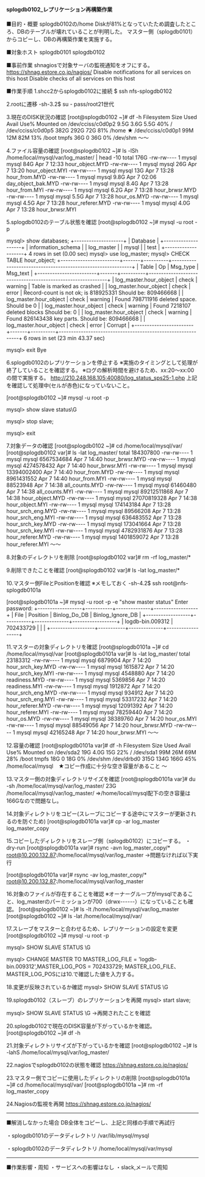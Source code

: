 #### splogdb0102_レプリケーション再構築作業

■目的・概要
splogdb0102の/home Diskが81%となっていたため調査したところ、DBのテーブルが壊れていることが判明した。
マスター側（splogdb0101）からコピーし、DBの再構築作業を実施する。

■対象ホスト
splogdb0101 splogdb0102

■事前作業
shnagiosで対象サーバの監視通知をオフにする。
https://shnag.estore.co.jp/nagios/
	Disable notifications for all services on this host
	Disable checks of all services on this host

■作業手順
1.shcc2からsplogdb0102に接続
$ ssh nfs-splogdb0102

2.rootに遷移
-sh-3.2$ su -
pass/root21世代

3.現在のDISK状況の確認
[root@splogdb0102 ~]# df -h
Filesystem            Size  Used Avail Use% Mounted on
/dev/cciss/c0d0p2     9.5G  3.6G  5.5G  40% /
/dev/cciss/c0d0p5     382G  292G   72G  81% /home    ★
/dev/cciss/c0d0p1      99M   12M   82M  13% /boot
tmpfs                  36G     0   36G   0% /dev/shm
〜〜

4.ファイル容量の確認
[root@splogdb0102 ~]# ls -lSh /home/local/mysql/var/log_master/ | head -10
total 176G
-rw-rw---- 1 mysql mysql  84G Apr  7 12:33 hour_object.MYD
-rw-rw---- 1 mysql mysql  26G Apr  7 13:20 hour_object.MYI
-rw-rw---- 1 mysql mysql  13G Apr  7 13:28 hour_from.MYD
-rw-rw---- 1 mysql mysql 9.8G Apr  7 02:06 day_object_bak.MYD
-rw-rw---- 1 mysql mysql 8.4G Apr  7 13:28 hour_from.MYI
-rw-rw---- 1 mysql mysql 6.2G Apr  7 13:28 hour_brwsr.MYD
-rw-rw---- 1 mysql mysql 5.5G Apr  7 13:28 hour_os.MYD
-rw-rw---- 1 mysql mysql 4.5G Apr  7 13:28 hour_referer.MYD
-rw-rw---- 1 mysql mysql 4.0G Apr  7 13:28 hour_brwsr.MYI

5.splogdb0102のテーブル状態を確認
[root@splogdb0102 ~]# mysql -u root -p

mysql> show databases;
+--------------------+
| Database           |
+--------------------+
| information_schema |
| log_master         |
| mysql              |
| test               |
+--------------------+
4 rows in set (0.00 sec)
mysql> use log_master;
mysql> CHECK TABLE hour_object;
+------------------------+-------+----------+-------------------------------------------------------------+
| Table                  | Op    | Msg_type | Msg_text                                                    |
+------------------------+-------+----------+-------------------------------------------------------------+
| log_master.hour_object | check | warning  | Table is marked as crashed                                  |
| log_master.hour_object | check | error    | Record-count is not ok; is 818925331   Should be: 809466668 |
| log_master.hour_object | check | warning  | Found 798711916 deleted space.   Should be 0                |
| log_master.hour_object | check | warning  | Found 7218107 deleted blocks       Should be: 0             |
| log_master.hour_object | check | warning  | Found 826143438 key parts. Should be: 809466668             |
| log_master.hour_object | check | error    | Corrupt                                                     |
+------------------------+-------+----------+-------------------------------------------------------------+
6 rows in set (23 min 43.37 sec)

mysql> exit
Bye

6.splogdb0102のレプリケーションを停止する
※実施のタイミングとして処理が終了していることを確認する。
※ログの解析時間を避けるため、xx:20〜xx:00の間で実施する。
http://210.248.168.105:40080/log_status_sps25-1.php
上記を確認して処理中(セルが赤色)になっていないこと。

[root@splogdb0102 ~]# mysql -u root -p

mysql> show slave status\G

mysql> stop slave;

mysql> exit

7.対象データの確認
[root@splogdb0102 ~]# cd /home/local/mysql/var/
[root@splogdb0102 var]# ls -lat log_master/
total 184307800
-rw-rw---- 1 mysql mysql  6567534684 Apr  7 14:40 hour_brwsr.MYD
-rw-rw---- 1 mysql mysql  4274578432 Apr  7 14:40 hour_brwsr.MYI
-rw-rw---- 1 mysql mysql 13394002400 Apr  7 14:40 hour_from.MYD
-rw-rw---- 1 mysql mysql  8961431552 Apr  7 14:40 hour_from.MYI
-rw-rw---- 1 mysql mysql    88523948 Apr  7 14:38 all_counts.MYD
-rw-rw---- 1 mysql mysql    61460480 Apr  7 14:38 all_counts.MYI
-rw-rw---- 1 mysql mysql 89212511868 Apr  7 14:38 hour_object.MYD
-rw-rw---- 1 mysql mysql 27070819328 Apr  7 14:38 hour_object.MYI
-rw-rw---- 1 mysql mysql   174143184 Apr  7 13:28 hour_srch_eng.MYD
-rw-rw---- 1 mysql mysql    89566208 Apr  7 13:28 hour_srch_eng.MYI
-rw-rw---- 1 mysql mysql   636483552 Apr  7 13:28 hour_srch_key.MYD
-rw-rw---- 1 mysql mysql   173041664 Apr  7 13:28 hour_srch_key.MYI
-rw-rw---- 1 mysql mysql  4782931876 Apr  7 13:28 hour_referer.MYD
-rw-rw---- 1 mysql mysql  1401859072 Apr  7 13:28 hour_referer.MYI
〜〜

8.対象のディレクトリを削除
[root@splogdb0102 var]# rm -rf log_master/*

9.削除できたことを確認
[root@splogdb0102 var]# ls -lat log_master/*

10.マスター側FileとPositionを確認 ※メモしておく
-sh-4.2$ ssh root@nfs-splogdb0101a

[root@splogdb0101a ~]# mysql -u root -p -e "show master status"
Enter password:
+------------------+-----------+--------------+------------------+
| File             | Position  | Binlog_Do_DB | Binlog_Ignore_DB |
+------------------+-----------+--------------+------------------+
| logdb-bin.009312 | 702433729 |              |                  |
+------------------+-----------+--------------+------------------+

11.マスターの対象ディレクトリを確認
[root@splogdb0101a ~]# cd /home/local/mysql/var
[root@splogdb0101a var]# ls -lat log_master/
total 23183312
-rw-rw---- 1 mysql mysql     6879904 Apr  7 14:20 hour_srch_key.MYD
-rw-rw---- 1 mysql mysql     1615872 Apr  7 14:20 hour_srch_key.MYI
-rw-rw---- 1 mysql mysql     4548880 Apr  7 14:20 readiness.MYD
-rw-rw---- 1 mysql mysql     5369856 Apr  7 14:20 readiness.MYI
-rw-rw---- 1 mysql mysql     1912872 Apr  7 14:20 hour_srch_eng.MYD
-rw-rw---- 1 mysql mysql      934912 Apr  7 14:20 hour_srch_eng.MYI
-rw-rw---- 1 mysql mysql    53317232 Apr  7 14:20 hour_referer.MYD
-rw-rw---- 1 mysql mysql    12091392 Apr  7 14:20 hour_referer.MYI
-rw-rw---- 1 mysql mysql    78259440 Apr  7 14:20 hour_os.MYD
-rw-rw---- 1 mysql mysql    38389760 Apr  7 14:20 hour_os.MYI
-rw-rw---- 1 mysql mysql    88549056 Apr  7 14:20 hour_brwsr.MYD
-rw-rw---- 1 mysql mysql    42165248 Apr  7 14:20 hour_brwsr.MYI
〜〜

12.容量の確認
[root@splogdb0101a var]# df -h
Filesystem            Size  Used Avail Use% Mounted on
/dev/sda2              19G  4.0G   15G  22% /
/dev/sda1              99M   26M   69M  28% /boot
tmpfs                  18G     0   18G   0% /dev/shm
/dev/drbd0            315G  134G  166G  45% /home/local/mysql　★コピー作成に十分な空き容量があること
～

13.マスター側の対象ディレクトリサイズを確認
[root@splogdb0101a var]# du -sh /home/local/mysql/var/log_master/
23G     /home/local/mysql/var/log_master/
⇒/home/local/mysql配下の空き容量は166Gなので問題なし。

14.対象ディレクトリをコピー(スレーブにコピーする途中にマスターが更新されるのを防ぐため)
[root@splogdb0101a var]# cp -ar log_master log_master_copy

15.コピーしたディレクトリをスレーブ側（splogdb0102）にコピーする。
・dry-run
[root@splogdb0101a var]# rsync -avn log_master_copy/* root@10.200.132.87:/home/local/mysql/var/log_master
→問題なければ以下実行

[root@splogdb0101a var]# rsync -av log_master_copy/* root@10.200.132.87:/home/local/mysql/var/log_master

16.対象のファイルが存在することを確認 ※オーナーグループがmysqlであること、log_masterのパーミッションが700（drwx------）になっていることも確認。
[root@splogdb0102 ~]# ls -lt /home/local/mysql/var/log_master
[root@splogdb0102 ~]# ls -lat /home/local/mysql/var/

17.スレーブをマスターと合わせるため、レプリケーションの設定を変更
[root@splogdb0102 ~]# mysql -u root -p

mysql> SHOW SLAVE STATUS \G

mysql> CHANGE MASTER TO MASTER_LOG_FILE = 'logdb-bin.009312',MASTER_LOG_POS = 702433729; 
MASTER_LOG_FILE、MASTER_LOG_POSには10.で確認した値を入力する。

18.変更が反映されているか確認
mysql> SHOW SLAVE STATUS \G

19.splogdb0102（スレーブ）のレプリケーションを再開
mysql> start slave;

mysql> SHOW SLAVE STATUS \G
→再開されたことを確認

20.splogdb0102で現在のDISK容量が下がっているかを確認。
[root@splogdb0102 ~]# df -h

21.対象ディレクトリサイズが下がっているかを確認
[root@splogdb0102 ~]# ls -lahS /home/local/mysql/var/log_master/

22.nagiosでsplogdb0102の状態を確認
https://shnag.estore.co.jp/nagios/

23.マスター側でコピーに使用したディレクトリの削除
[root@splogdb0101a ~]# cd /home/local/mysql/var/
[root@splogdb0101a ~]# rm -rf log_master_copy

24.Nagiosの監視を再開
https://shnag.estore.co.jp/nagios/

------------------------------------------------------------------------------------
■解消しなかった場合
DB全体をコピーし、上記と同様の手順で再試行

・splogdb0101のデータディレクトリ
/var/lib/mysql/mysql

・splogdb0102のデータディレクトリ
/home/local/mysql/var/mysql

------------------------------------------------------------------------------------


■作業影響・周知
・サービスへの影響はなし
・slack,メールで周知